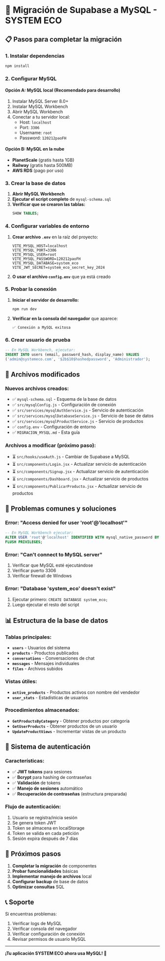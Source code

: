 # 🚀 Migración de Supabase a MySQL - SYSTEM ECO

## 📋 **Pasos para completar la migración**

### **1. Instalar dependencias**
```bash
npm install
```

### **2. Configurar MySQL**

#### **Opción A: MySQL local (Recomendado para desarrollo)**
1. Instalar MySQL Server 8.0+
2. Instalar MySQL Workbench
3. Abrir MySQL Workbench
4. Conectar a tu servidor local:
   - Host: `localhost`
   - Port: `3306`
   - Username: `root`
   - Password: `120212paoFH`

#### **Opción B: MySQL en la nube**
- **PlanetScale** (gratis hasta 1GB)
- **Railway** (gratis hasta 500MB)
- **AWS RDS** (pago por uso)

### **3. Crear la base de datos**

1. **Abrir MySQL Workbench**
2. **Ejecutar el script completo** de `mysql-schema.sql`
3. **Verificar que se crearon las tablas:**
   ```sql
   SHOW TABLES;
   ```

### **4. Configurar variables de entorno**

1. **Crear archivo `.env`** en la raíz del proyecto:
   ```env
   VITE_MYSQL_HOST=localhost
   VITE_MYSQL_PORT=3306
   VITE_MYSQL_USER=root
   VITE_MYSQL_PASSWORD=120212paoFH
   VITE_MYSQL_DATABASE=system_eco
   VITE_JWT_SECRET=system_eco_secret_key_2024
   ```

2. **O usar el archivo `config.env`** que ya está creado

### **5. Probar la conexión**

1. **Iniciar el servidor de desarrollo:**
   ```bash
   npm run dev
   ```

2. **Verificar en la consola del navegador** que aparece:
   ```
   ✅ Conexión a MySQL exitosa
   ```

### **6. Crear usuario de prueba**

```sql
-- En MySQL Workbench, ejecutar:
INSERT INTO users (email, password_hash, display_name) VALUES 
('admin@systemeco.com', '$2b$10$hashedpassword', 'Administrador');
```

## 🔧 **Archivos modificados**

### **Nuevos archivos creados:**
- ✅ `mysql-schema.sql` - Esquema de la base de datos
- ✅ `src/mysqlConfig.js` - Configuración de conexión
- ✅ `src/services/mysqlAuthService.js` - Servicio de autenticación
- ✅ `src/services/mysqlDatabaseService.js` - Servicio de base de datos
- ✅ `src/services/mysqlProductService.js` - Servicio de productos
- ✅ `config.env` - Configuración de entorno
- ✅ `MIGRACION_MYSQL.md` - Esta guía

### **Archivos a modificar (próximo paso):**
- ⏳ `src/hooks/useAuth.js` - Cambiar de Supabase a MySQL
- ⏳ `src/components/Login.jsx` - Actualizar servicio de autenticación
- ⏳ `src/components/Signup.jsx` - Actualizar servicio de autenticación
- ⏳ `src/components/Dashboard.jsx` - Actualizar servicio de productos
- ⏳ `src/components/PublicarProducto.jsx` - Actualizar servicio de productos

## 🚨 **Problemas comunes y soluciones**

### **Error: "Access denied for user 'root'@'localhost'"**
```sql
-- En MySQL Workbench ejecutar:
ALTER USER 'root'@'localhost' IDENTIFIED WITH mysql_native_password BY '120212paoFH';
FLUSH PRIVILEGES;
```

### **Error: "Can't connect to MySQL server"**
1. Verificar que MySQL esté ejecutándose
2. Verificar puerto 3306
3. Verificar firewall de Windows

### **Error: "Database 'system_eco' doesn't exist"**
1. Ejecutar primero: `CREATE DATABASE system_eco;`
2. Luego ejecutar el resto del script

## 📊 **Estructura de la base de datos**

### **Tablas principales:**
- **`users`** - Usuarios del sistema
- **`products`** - Productos publicados
- **`conversations`** - Conversaciones de chat
- **`messages`** - Mensajes individuales
- **`files`** - Archivos subidos

### **Vistas útiles:**
- **`active_products`** - Productos activos con nombre del vendedor
- **`user_stats`** - Estadísticas de usuarios

### **Procedimientos almacenados:**
- **`GetProductsByCategory`** - Obtener productos por categoría
- **`GetUserProducts`** - Obtener productos de un usuario
- **`UpdateProductViews`** - Incrementar vistas de un producto

## 🔐 **Sistema de autenticación**

### **Características:**
- ✅ **JWT tokens** para sesiones
- ✅ **Bcrypt** para hashing de contraseñas
- ✅ **Validación** de tokens
- ✅ **Manejo de sesiones** automático
- ✅ **Recuperación de contraseñas** (estructura preparada)

### **Flujo de autenticación:**
1. Usuario se registra/inicia sesión
2. Se genera token JWT
3. Token se almacena en localStorage
4. Token se valida en cada petición
5. Sesión expira después de 7 días

## 🎯 **Próximos pasos**

1. **Completar la migración** de componentes
2. **Probar funcionalidades** básicas
3. **Implementar manejo de archivos** local
4. **Configurar backup** de base de datos
5. **Optimizar consultas** SQL

## 📞 **Soporte**

Si encuentras problemas:
1. Verificar logs de MySQL
2. Verificar consola del navegador
3. Verificar configuración de conexión
4. Revisar permisos de usuario MySQL

---

**¡Tu aplicación SYSTEM ECO ahora usa MySQL! 🎉**
